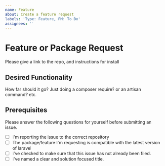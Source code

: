```yaml
---
name: Feature
about: Create a feature request
labels: 'Type: Feature, PM: To Do'
assignees: ''
---
```


# Feature or Package Request

Please give a link to the repo, and instructions for install

## Desired Functionality
How far should it go?  Just doing a composer require?  or an artisan command? etc.


## Prerequisites

Please answer the following questions for yourself before submitting an issue.
- [ ] I'm reporting the issue to the correct repository
- [ ] The package/feature I'm requesting is compatible with the latest version of laravel
- [ ] I've checked to make sure that this issue has not already been filed.
- [ ] I've named a clear and solution focused title.
